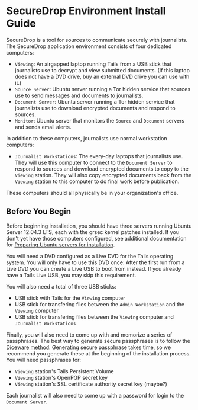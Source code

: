 SecureDrop Environment Install Guide
====================================

SecureDrop is a tool for sources to communicate securely with journalists. The SecureDrop application environment consists of four dedicated computers:

* `Viewing`: An airgapped laptop running Tails from a USB stick that journalists use to decrypt and view submitted documents. (If this laptop does not have a DVD drive, buy an external DVD drive you can use with it.)
* `Source Server`: Ubuntu server running a Tor hidden service that sources use to send messages and documents to journalists.
* `Document Server`: Ubuntu server running a Tor hidden service that journalists use to download encrypted documents and respond to sources.
* `Monitor`: Ubuntu server that monitors the `Source` and `Document` servers and sends email alerts.

In addition to these computers, journalists use normal workstation computers:

* `Journalist Workstations`: The every-day laptops that journalists use. They will use this computer to connect to the `Document Server` to respond to sources and download encrypted documents to copy to the `Viewing` station. They will also copy encrypted documents back from the `Viewing` station to this computer to do final work before publication.

These computers should all physically be in your organization's office. 

## Before You Begin

Before beginning installation, you should have three servers running Ubuntu Server 12.04.3 LTS, each with the grsec kernel patches installed. If you don't yet have those computers configured, see additional documentation for [Preparing Ubuntu servers for installation](https://github.com/freedomofpress/securedrop/blob/master/docs/ubuntuconfig.md).

You will need a DVD configured as a Live DVD for the Tails operating system. You will only have to use this DVD once: After the first run from a Live DVD you can create a Live USB to boot from instead. If you already have a Tails Live USB, you may skip this requirement.

You will also need a total of three USB sticks:
* USB stick with Tails for the `Viewing` computer
* USB stick for transfering files between the `Admin Workstation` and the `Viewing` computer
* USB stick for transfering files between the `Viewing` computer and `Journalist Workstations`

Finally, you will also need to come up with and memorize a series of passphrases. The best way to generate secure passphrases is to follow the [Diceware method](http://world.std.com/~reinhold/diceware.html). Generating secure passphrase takes time, so we recommend you generate these at the beginning of the installation process. You will need passphrases for:

* `Viewing` station's Tails Persistent Volume
* `Viewing` station's OpenPGP secret key
* `Viewing` station's SSL certificate authority secret key (maybe?)

Each journalist will also need to come up with a password for login to the `Document Server`.
